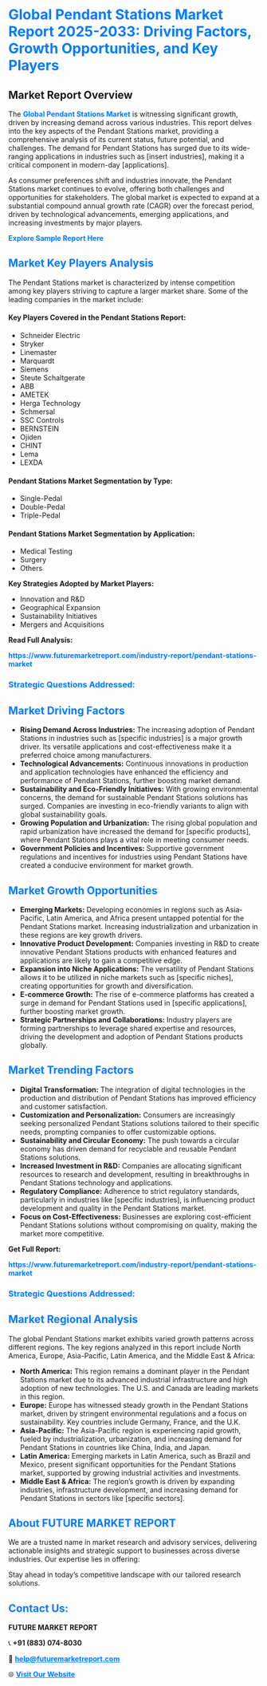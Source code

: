 <h1 style="color: #007BFF;">Global Pendant Stations Market Report 2025-2033: Driving Factors, Growth Opportunities, and Key Players</h1>

<section id="overview">
<h2>Market Report Overview</h2>
<p>The <a href="https://www.futuremarketreport.com/industry-report/pendant-stations-market" style="color: #007BFF; text-decoration: none;"><strong>Global Pendant Stations Market</strong></a> is witnessing significant growth, driven by increasing demand across various industries. This report delves into the key aspects of the Pendant Stations market, providing a comprehensive analysis of its current status, future potential, and challenges. The demand for Pendant Stations has surged due to its wide-ranging applications in industries such as [insert industries], making it a critical component in modern-day [applications].</p>
<p>As consumer preferences shift and industries innovate, the Pendant Stations market continues to evolve, offering both challenges and opportunities for stakeholders. The global market is expected to expand at a substantial compound annual growth rate (CAGR) over the forecast period, driven by technological advancements, emerging applications, and increasing investments by major players.</p>
</section>

<section id="overview">
<p><a href="https://www.futuremarketreport.com/request-sample/reportId=37444" style="color: #007BFF; text-decoration: none;"><strong>Explore Sample Report Here</strong></a></p>
</section>

<section id="key-players">
<h2 style="color: #007BFF;">Market Key Players Analysis</h2>
<p>The Pendant Stations market is characterized by intense competition among key players striving to capture a larger market share. Some of the leading companies in the market include:</p>
<h4>Key Players Covered in the Pendant Stations Report:</h4>
<ul><li>Schneider Electric</li><li>Stryker</li><li>Linemaster</li><li>Marquardt</li><li>Siemens</li><li>Steute Schaltgerate</li><li>ABB</li><li>AMETEK</li><li>Herga Technology</li><li>Schmersal</li><li>SSC Controls</li><li>BERNSTEIN</li><li>Ojiden</li><li>CHINT</li><li>Lema</li><li>LEXDA</li></ul>
<h4>Pendant Stations Market Segmentation by Type:</h4>
<ul><li>Single-Pedal</li><li>Double-Pedal</li><li>Triple-Pedal</li></ul>

<h4>Pendant Stations Market Segmentation by Application:</h4>
<ul><li>Medical Testing</li><li>Surgery</li><li>Others</li></ul>
<p><strong>Key Strategies Adopted by Market Players:</strong></p>
<ul>
<li>Innovation and R&D</li>
<li>Geographical Expansion</li>
<li>Sustainability Initiatives</li>
<li>Mergers and Acquisitions</li>
</ul>
</section>

<section>
<p><strong>Read Full Analysis: </strong></p><a href="https://www.futuremarketreport.com/industry-report/pendant-stations-market" style="color: #007BFF; text-decoration: none;"><strong>https://www.futuremarketreport.com/industry-report/pendant-stations-market</strong></a>
<h3 style="color: #007BFF;">Strategic Questions Addressed:</h3>
</section>

<section id="driving-factors">
<h2 style="color: #007BFF;">Market Driving Factors</h2>
<ul>
<li><strong>Rising Demand Across Industries:</strong> The increasing adoption of Pendant Stations in industries such as [specific industries] is a major growth driver. Its versatile applications and cost-effectiveness make it a preferred choice among manufacturers.</li>
<li><strong>Technological Advancements:</strong> Continuous innovations in production and application technologies have enhanced the efficiency and performance of Pendant Stations, further boosting market demand.</li>
<li><strong>Sustainability and Eco-Friendly Initiatives:</strong> With growing environmental concerns, the demand for sustainable Pendant Stations solutions has surged. Companies are investing in eco-friendly variants to align with global sustainability goals.</li>
<li><strong>Growing Population and Urbanization:</strong> The rising global population and rapid urbanization have increased the demand for [specific products], where Pendant Stations plays a vital role in meeting consumer needs.</li>
<li><strong>Government Policies and Incentives:</strong> Supportive government regulations and incentives for industries using Pendant Stations have created a conducive environment for market growth.</li>
</ul>
</section>

<section id="growth-opportunities">
<h2 style="color: #007BFF;">Market Growth Opportunities</h2>
<ul>
<li><strong>Emerging Markets:</strong> Developing economies in regions such as Asia-Pacific, Latin America, and Africa present untapped potential for the Pendant Stations market. Increasing industrialization and urbanization in these regions are key growth drivers.</li>
<li><strong>Innovative Product Development:</strong> Companies investing in R&D to create innovative Pendant Stations products with enhanced features and applications are likely to gain a competitive edge.</li>
<li><strong>Expansion into Niche Applications:</strong> The versatility of Pendant Stations allows it to be utilized in niche markets such as [specific niches], creating opportunities for growth and diversification.</li>
<li><strong>E-commerce Growth:</strong> The rise of e-commerce platforms has created a surge in demand for Pendant Stations used in [specific applications], further boosting market growth.</li>
<li><strong>Strategic Partnerships and Collaborations:</strong> Industry players are forming partnerships to leverage shared expertise and resources, driving the development and adoption of Pendant Stations products globally.</li>
</ul>
</section>

<section id="trending-factors">
<h2 style="color: #007BFF;">Market Trending Factors</h2>
<ul>
<li><strong>Digital Transformation:</strong> The integration of digital technologies in the production and distribution of Pendant Stations has improved efficiency and customer satisfaction.</li>
<li><strong>Customization and Personalization:</strong> Consumers are increasingly seeking personalized Pendant Stations solutions tailored to their specific needs, prompting companies to offer customizable options.</li>
<li><strong>Sustainability and Circular Economy:</strong> The push towards a circular economy has driven demand for recyclable and reusable Pendant Stations solutions.</li>
<li><strong>Increased Investment in R&D:</strong> Companies are allocating significant resources to research and development, resulting in breakthroughs in Pendant Stations technology and applications.</li>
<li><strong>Regulatory Compliance:</strong> Adherence to strict regulatory standards, particularly in industries like [specific industries], is influencing product development and quality in the Pendant Stations market.</li>
<li><strong>Focus on Cost-Effectiveness:</strong> Businesses are exploring cost-efficient Pendant Stations solutions without compromising on quality, making the market more competitive.</li>
</ul>
</section>

<section>
<p><strong>Get Full Report: </strong></p><a href="https://www.futuremarketreport.com/industry-report/pendant-stations-market" style="color: #007BFF; text-decoration: none;"><strong>https://www.futuremarketreport.com/industry-report/pendant-stations-market</strong></a>
<h3 style="color: #007BFF;">Strategic Questions Addressed:</h3>
</section>


<section id="regional-analysis">
<h2 style="color: #007BFF;">Market Regional Analysis</h2>
<p>The global Pendant Stations market exhibits varied growth patterns across different regions. The key regions analyzed in this report include North America, Europe, Asia-Pacific, Latin America, and the Middle East & Africa:</p>
<ul>
<li><strong>North America:</strong> This region remains a dominant player in the Pendant Stations market due to its advanced industrial infrastructure and high adoption of new technologies. The U.S. and Canada are leading markets in this region.</li>
<li><strong>Europe:</strong> Europe has witnessed steady growth in the Pendant Stations market, driven by stringent environmental regulations and a focus on sustainability. Key countries include Germany, France, and the U.K.</li>
<li><strong>Asia-Pacific:</strong> The Asia-Pacific region is experiencing rapid growth, fueled by industrialization, urbanization, and increasing demand for Pendant Stations in countries like China, India, and Japan.</li>
<li><strong>Latin America:</strong> Emerging markets in Latin America, such as Brazil and Mexico, present significant opportunities for the Pendant Stations market, supported by growing industrial activities and investments.</li>
<li><strong>Middle East & Africa:</strong> The region’s growth is driven by expanding industries, infrastructure development, and increasing demand for Pendant Stations in sectors like [specific sectors].</li>
</ul>
</section>

<footer>
<h2 style="color: #007BFF;">About FUTURE MARKET REPORT</h2>
<p>We are a trusted name in market research and advisory services, delivering actionable insights and strategic support to businesses across diverse industries. Our expertise lies in offering:</p>

<p>Stay ahead in today’s competitive landscape with our tailored research solutions.</p>

<h2 style="color: #007BFF;">Contact Us:</h2>
<p><strong>FUTURE MARKET REPORT</strong></p>
<p>📞 <strong>+91 (883) 074-8030</strong></p>
<p>📧 <strong><a href="mailto:help@futuremarketreport.com" style="color: #007BFF;">help@futuremarketreport.com</a></strong></p>
<p>🌐 <strong><a href="https://www.futuremarketreport.com/" style="color: #007BFF;">Visit Our Website</a></strong></p>
</footer>